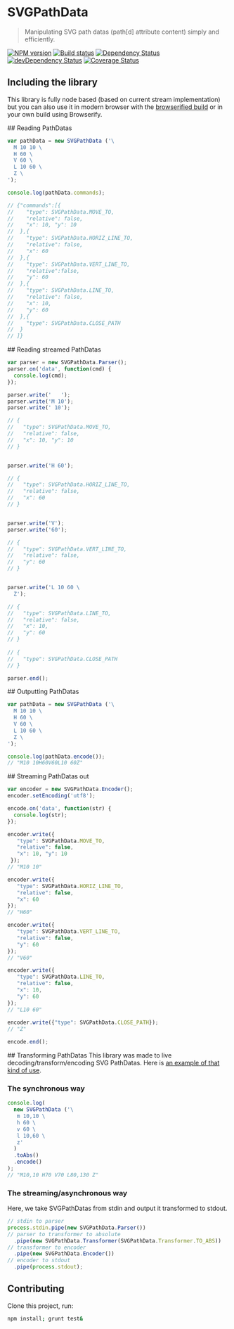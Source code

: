 # SVGPathData
> Manipulating SVG path datas (path[d] attribute content) simply and efficiently.

[![NPM version](https://badge.fury.io/js/svg-pathdata.png)](https://npmjs.org/package/svg-pathdata) [![Build status](https://secure.travis-ci.org/nfroidure/SVGPathData.png)](https://travis-ci.org/nfroidure/SVGPathData) [![Dependency Status](https://david-dm.org/nfroidure/SVGPathData.png)](https://david-dm.org/nfroidure/SVGPathData) [![devDependency Status](https://david-dm.org/nfroidure/SVGPathData/dev-status.png)](https://david-dm.org/nfroidure/SVGPathData#info=devDependencies) [![Coverage Status](https://coveralls.io/repos/nfroidure/SVGPathData/badge.png?branch=master)](https://coveralls.io/r/nfroidure/SVGPathData?branch=master)

## Including the library
This library is fully node based (based on current stream implementation) but
 you can also use it in modern browser with the
 [browserified build](https://github.com/nfroidure/SVGPathData/blob/master/dist/SVGPathData.js)
 or in your own build using Browserify.

## Reading PathDatas
```js
var pathData = new SVGPathData ('\
  M 10 10 \
  H 60 \
  V 60 \
  L 10 60 \
  Z \
');

console.log(pathData.commands);

// {"commands":[{
//    "type": SVGPathData.MOVE_TO,
//    "relative": false,
//    "x": 10, "y": 10
//  },{
//    "type": SVGPathData.HORIZ_LINE_TO,
//    "relative": false,
//    "x": 60
//  },{
//    "type": SVGPathData.VERT_LINE_TO,
//    "relative":false,
//    "y": 60
//  },{
//    "type": SVGPathData.LINE_TO,
//    "relative": false,
//    "x": 10,
//    "y": 60
//  },{
//    "type": SVGPathData.CLOSE_PATH
//  }
// ]}
```

## Reading streamed PathDatas
```js
var parser = new SVGPathData.Parser();
parser.on('data', function(cmd) {
  console.log(cmd);
});

parser.write('   ');
parser.write('M 10');
parser.write(' 10');

// {
//   "type": SVGPathData.MOVE_TO,
//   "relative": false,
//   "x": 10, "y": 10
// }


parser.write('H 60');

// {
//   "type": SVGPathData.HORIZ_LINE_TO,
//   "relative": false,
//   "x": 60
// }


parser.write('V');
parser.write('60');

// {
//   "type": SVGPathData.VERT_LINE_TO,
//   "relative": false,
//   "y": 60
// }


parser.write('L 10 60 \
  Z');

// {
//   "type": SVGPathData.LINE_TO,
//   "relative": false,
//   "x": 10,
//   "y": 60
// }
  
// {
//   "type": SVGPathData.CLOSE_PATH
// }

parser.end();
```

## Outputting PathDatas
```js
var pathData = new SVGPathData ('\
  M 10 10 \
  H 60 \
  V 60 \
  L 10 60 \
  Z \
');

console.log(pathData.encode());
// "M10 10H60V60L10 60Z"
```

## Streaming PathDatas out
```js
var encoder = new SVGPathData.Encoder();
encoder.setEncoding('utf8');

encode.on('data', function(str) {
  console.log(str);
});

encoder.write({
   "type": SVGPathData.MOVE_TO,
   "relative": false,
   "x": 10, "y": 10
 });
// "M10 10"

encoder.write({
   "type": SVGPathData.HORIZ_LINE_TO,
   "relative": false,
   "x": 60
});
// "H60"

encoder.write({
   "type": SVGPathData.VERT_LINE_TO,
   "relative": false,
   "y": 60
});
// "V60"

encoder.write({
   "type": SVGPathData.LINE_TO,
   "relative": false,
   "x": 10,
   "y": 60
});
// "L10 60"
  
encoder.write({"type": SVGPathData.CLOSE_PATH});
// "Z"

encode.end();
```

## Transforming PathDatas
This library was made to live decoding/transform/encoding SVG PathDatas. Here is
 [an example of that kind of use](https://github.com/nfroidure/grunt-fontfactory/commit/f7b7046cf08bd56d03ab4822056aae5548de9333#diff-3281a466fce36eeb82c74e380ba1b145R156).

### The synchronous way
```js
console.log(
  new SVGPathData ('\
   m 10,10 \
   h 60 \
   v 60 \
   l 10,60 \
   z'
  )
  .toAbs()
  .encode()
);
// "M10,10 H70 V70 L80,130 Z"
```

### The streaming/asynchronous way
Here, we take SVGPathDatas from stdin and output it transformed to stdout.
```js
// stdin to parser
process.stdin.pipe(new SVGPathData.Parser())
// parser to transformer to absolute
  .pipe(new SVGPathData.Transformer(SVGPathData.Transformer.TO_ABS))
// transformer to encoder
  .pipe(new SVGPathData.Encoder())
// encoder to stdout
  .pipe(process.stdout);
```

## Contributing
Clone this project, run:
```sh
npm install; grunt test&
```
